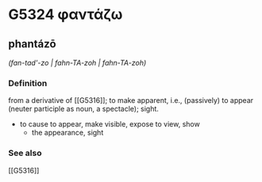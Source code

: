 # G5324 φαντάζω

## phantázō

_(fan-tad'-zo | fahn-TA-zoh | fahn-TA-zoh)_

### Definition

from a derivative of [[G5316]]; to make apparent, i.e., (passively) to appear (neuter participle as noun, a spectacle); sight.

- to cause to appear, make visible, expose to view, show
  - the appearance, sight

### See also

[[G5316]]

